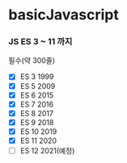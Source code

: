 # basicJavascript

### JS ES 3 ~ 11 까지
필수(약 300줄)
- [x] ES 3 1999
- [x] ES 5 2009
- [x] ES 6 2015
- [x] ES 7 2016
- [x] ES 8 2017
- [x] ES 9 2018
- [x] ES 10 2019
- [x] ES 11 2020
- [ ] ES 12 2021(예정)
